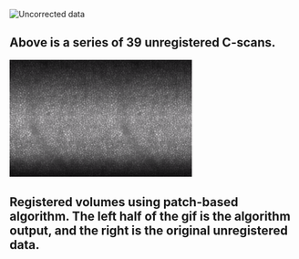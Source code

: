 ![Uncorrected data](assets/c-scan_movie.gif)
## Above is a series of 39 unregistered C-scans.

![Uncorrected data](assets/greedy.gif)
## Registered volumes using patch-based algorithm. The left half of the gif is the algorithm output, and the right is the original unregistered data. 
